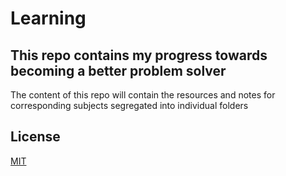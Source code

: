 # Learning
## This repo contains my progress towards becoming a better problem solver

The content of this repo will contain the resources and notes for corresponding subjects segregated into individual folders

## License
[MIT](https://choosealicense.com/licenses/mit/)


